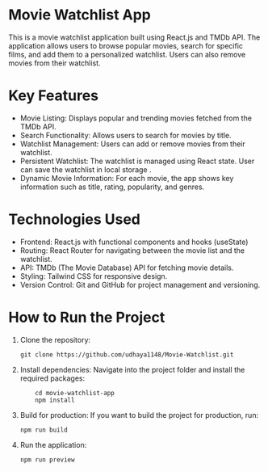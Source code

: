 # Movie Watchlist App
This is a movie watchlist application built using React.js and TMDb API. The application allows users to browse popular movies, search for specific films, and add them to a personalized watchlist. Users can also remove movies from their watchlist.

# Key Features
* Movie Listing: Displays popular and trending movies fetched from the TMDb API.
* Search Functionality: Allows users to search for movies by title.
* Watchlist Management: Users can add or remove movies from their watchlist.
* Persistent Watchlist: The watchlist is managed using React state. User can save  the watchlist in local storage .
* Dynamic Movie Information: For each movie, the app shows key information such as title, rating, popularity, and genres.

# Technologies Used
* Frontend: React.js with functional components and hooks (useState)
* Routing: React Router for navigating between the movie list and the watchlist.
* API: TMDb (The Movie Database) API for fetching movie details.
* Styling: Tailwind CSS for responsive design.
* Version Control: Git and GitHub for project management and versioning.

# How to Run the Project
 1) Clone the repository:
    ```
    git clone https://github.com/udhaya1148/Movie-Watchlist.git
    ```
 3) Install dependencies: Navigate into the project folder and install the required packages:
    ```
        cd movie-watchlist-app
        npm install
    ```
 4) Build for production: If you want to build the project for production, run:
    ```
    npm run build
    ```
    
 3) Run the application:
    ```
    npm run preview
    ```
